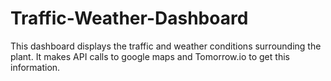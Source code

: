 # Traffic-Weather-Dashboard

This dashboard displays the traffic and weather conditions surrounding the plant. It makes API calls to google maps and Tomorrow.io to get this information.
